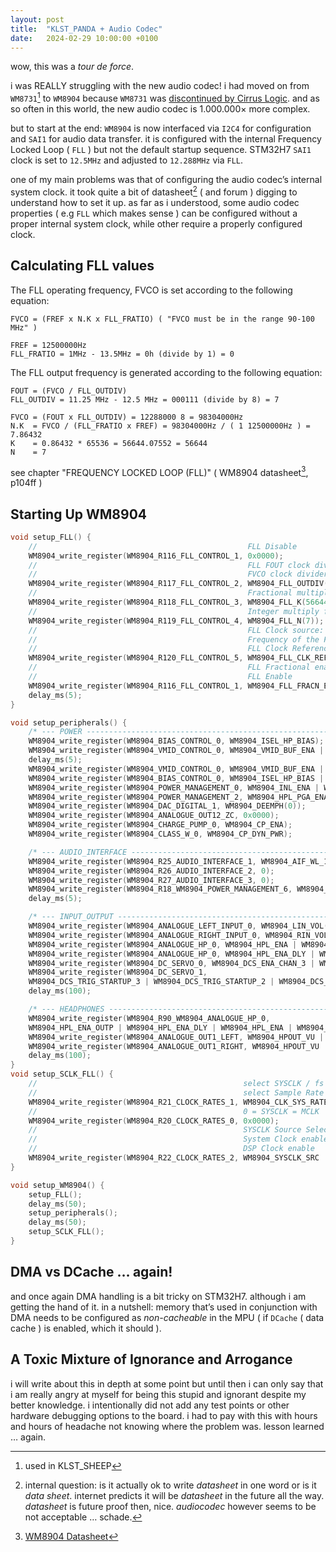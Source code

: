 ```yaml
---
layout: post
title:  "KLST_PANDA + Audio Codec"
date:   2024-02-29 10:00:00 +0100
---
```


wow, this was a *tour de force*.

i was REALLY struggling with the new audio codec! i had moved on from `WM8731`[^1] to `WM8904` because `WM8731` was [discontinued by Cirrus Logic](https://www.cirrus.com/products/wm8731/). and as so often in this world, the new audio codec is 1.000.000× more complex.

but to start at the end: `WM8904` is now interfaced via `I2C4` for configuration and `SAI1` for audio data transfer. it is configured with the internal Frequency Locked Loop ( `FLL` ) but not the default startup sequence. STM32H7 `SAI1` clock is set to `12.5MHz` and adjusted to `12.288MHz` via `FLL`.

one of my main problems was that of configuring the audio codec’s internal system clock. it took quite a bit of datasheet[^2] ( and forum ) digging to understand how to set it up. as far as i understood, some audio codec properties ( e.g `FLL` which makes sense ) can be configured without a proper internal system clock, while other require a properly configured clock.

## Calculating FLL values

The FLL operating frequency, FVCO is set according to the following equation:

```
FVCO = (FREF x N.K x FLL_FRATIO) ( "FVCO must be in the range 90-100 MHz" )

FREF = 12500000Hz
FLL_FRATIO = 1MHz - 13.5MHz = 0h (divide by 1) = 0
```

The FLL output frequency is generated according to the following equation:

```
FOUT = (FVCO / FLL_OUTDIV)
FLL_OUTDIV = 11.25 MHz - 12.5 MHz = 000111 (divide by 8) = 7

FVCO = (FOUT x FLL_OUTDIV) = 12288000 8 = 98304000Hz
N.K  = FVCO / (FLL_FRATIO x FREF) = 98304000Hz / ( 1 12500000Hz ) = 7.86432
K    = 0.86432 * 65536 = 56644.07552 = 56644
N    = 7
```

see chapter "FREQUENCY LOCKED LOOP (FLL)" ( WM8904 datasheet[^3], p104ff )

## Starting Up WM8904

```cpp
void setup_FLL() {
    //                                               FLL Disable
    WM8904_write_register(WM8904_R116_FLL_CONTROL_1, 0x0000);
    //                                               FLL FOUT clock divider: 7=divide by 8
    //                                               FVCO clock divider:     0=divide by 1 TODO(not sure about this `4`)
    WM8904_write_register(WM8904_R117_FLL_CONTROL_2, WM8904_FLL_OUTDIV(7) | WM8904_FLL_FRATIO(0));
    //                                               Fractional multiply for FREF
    WM8904_write_register(WM8904_R118_FLL_CONTROL_3, WM8904_FLL_K(56644));
    //                                               Integer multiply for FREF
    WM8904_write_register(WM8904_R119_FLL_CONTROL_4, WM8904_FLL_N(7));
    //                                               FLL Clock source: 0 = MCLK
    //                                               Frequency of the FLL: 0 = FVCO / 1
    //                                               FLL Clock Reference Divider: 0 = MCLK / 1 "... bring the reference down to 13.5MHz or below."
    WM8904_write_register(WM8904_R120_FLL_CONTROL_5, WM8904_FLL_CLK_REF_SRC(0) | WM8904_FLL_CTRL_RATE(0) | WM8904_FLL_CLK_REF_DIV(0));
    //                                               FLL Fractional enable
    //                                               FLL Enable
    WM8904_write_register(WM8904_R116_FLL_CONTROL_1, WM8904_FLL_FRACN_ENA | WM8904_FLL_ENA);
    delay_ms(5);
}

void setup_peripherals() {
    /* --- POWER ---------------------------------------------------------------------------------------------------- */
    WM8904_write_register(WM8904_BIAS_CONTROL_0, WM8904_ISEL_HP_BIAS);
    WM8904_write_register(WM8904_VMID_CONTROL_0, WM8904_VMID_BUF_ENA | WM8904_VMID_RES_FAST | WM8904_VMID_ENA);
    delay_ms(5);
    WM8904_write_register(WM8904_VMID_CONTROL_0, WM8904_VMID_BUF_ENA | WM8904_VMID_RES_NORMAL | WM8904_VMID_ENA);
    WM8904_write_register(WM8904_BIAS_CONTROL_0, WM8904_ISEL_HP_BIAS | WM8904_BIAS_ENA);
    WM8904_write_register(WM8904_POWER_MANAGEMENT_0, WM8904_INL_ENA | WM8904_INR_ENA);
    WM8904_write_register(WM8904_POWER_MANAGEMENT_2, WM8904_HPL_PGA_ENA | WM8904_HPR_PGA_ENA);
    WM8904_write_register(WM8904_DAC_DIGITAL_1, WM8904_DEEMPH(0));
    WM8904_write_register(WM8904_ANALOGUE_OUT12_ZC, 0x0000);
    WM8904_write_register(WM8904_CHARGE_PUMP_0, WM8904_CP_ENA);
    WM8904_write_register(WM8904_CLASS_W_0, WM8904_CP_DYN_PWR);

    /* --- AUDIO_INTERFACE ------------------------------------------------------------------------------------------ */
    WM8904_write_register(WM8904_R25_AUDIO_INTERFACE_1, WM8904_AIF_WL_16BIT | WM8904_AIF_FMT_I2S);
    WM8904_write_register(WM8904_R26_AUDIO_INTERFACE_2, 0);
    WM8904_write_register(WM8904_R27_AUDIO_INTERFACE_3, 0);
    WM8904_write_register(WM8904_R18_WM8904_POWER_MANAGEMENT_6, WM8904_DACL_ENA | WM8904_DACR_ENA | WM8904_ADCL_ENA | WM8904_ADCR_ENA);
    delay_ms(5);

    /* --- INPUT_OUTPUT --------------------------------------------------------------------------------------------- */
    WM8904_write_register(WM8904_ANALOGUE_LEFT_INPUT_0, WM8904_LIN_VOL(0x10));
    WM8904_write_register(WM8904_ANALOGUE_RIGHT_INPUT_0, WM8904_RIN_VOL(0x10));
    WM8904_write_register(WM8904_ANALOGUE_HP_0, WM8904_HPL_ENA | WM8904_HPR_ENA);
    WM8904_write_register(WM8904_ANALOGUE_HP_0, WM8904_HPL_ENA_DLY | WM8904_HPL_ENA | WM8904_HPR_ENA_DLY | WM8904_HPR_ENA);
    WM8904_write_register(WM8904_DC_SERVO_0, WM8904_DCS_ENA_CHAN_3 | WM8904_DCS_ENA_CHAN_2 | WM8904_DCS_ENA_CHAN_1 | WM8904_DCS_ENA_CHAN_0);
    WM8904_write_register(WM8904_DC_SERVO_1,
    WM8904_DCS_TRIG_STARTUP_3 | WM8904_DCS_TRIG_STARTUP_2 | WM8904_DCS_TRIG_STARTUP_1 | WM8904_DCS_TRIG_STARTUP_0);
    delay_ms(100);

    /* --- HEADPHONES ----------------------------------------------------------------------------------------------- */
    WM8904_write_register(WM8904_R90_WM8904_ANALOGUE_HP_0,
    WM8904_HPL_ENA_OUTP | WM8904_HPL_ENA_DLY | WM8904_HPL_ENA | WM8904_HPR_ENA_OUTP | WM8904_HPR_ENA_DLY | WM8904_HPR_ENA);
    WM8904_write_register(WM8904_ANALOGUE_OUT1_LEFT, WM8904_HPOUT_VU | WM8904_HPOUTL_VOL(0x39));
    WM8904_write_register(WM8904_ANALOGUE_OUT1_RIGHT, WM8904_HPOUT_VU | WM8904_HPOUTR_VOL(0x39));
    delay_ms(100);
}
void setup_SCLK_FLL() {
    //                                              select SYSCLK / fs ratio = 12288000Hz/48000Hz = 256 = 0b0011 = 3
    //                                              select Sample Rate (fs) = 44.1kHz, 48kHz = 0b101 = 5
    WM8904_write_register(WM8904_R21_CLOCK_RATES_1, WM8904_CLK_SYS_RATE(3) | WM8904_SAMPLE_RATE(5));
    //                                              0 = SYSCLK = MCLK
    WM8904_write_register(WM8904_R20_CLOCK_RATES_0, 0x0000);
    //                                              SYSCLK Source Select to FLL output
    //                                              System Clock enable
    //                                              DSP Clock enable
    WM8904_write_register(WM8904_R22_CLOCK_RATES_2, WM8904_SYSCLK_SRC | WM8904_CLK_SYS_ENA | WM8904_CLK_DSP_ENA);
}

void setup_WM8904() {
    setup_FLL();
    delay_ms(50);
    setup_peripherals();
    delay_ms(50);
    setup_SCLK_FLL();
}
```

## DMA vs DCache … again!

and once again DMA handling is a bit tricky on STM32H7. although i am getting the hand of it. in a nutshell: memory that’s used in conjunction with DMA needs to be configured as *non-cacheable* in the MPU ( if `DCache` ( data cache ) is enabled, which it should ).

## A Toxic Mixture of Ignorance and Arrogance

i will write about this in depth at some point but until then i can only say that i am really angry at myself for being this stupid and ignorant despite my better knowledge. i intentionally did not add any test points or other hardware debugging options to the board. i had to pay with this with hours and hours of headache not knowing where the problem was. lesson learned … again.

[^1]: used in KLST_SHEEP
[^2]: internal question: is it actually ok to write *datasheet* in one word or is it *data sheet*. internet predicts it will be *datasheet* in the future all the way. *datasheet* is future proof then, nice. *audiocodec* however seems to be not acceptable … schade.
[^3]: [WM8904 Datasheet](https://statics.cirrus.com/pubs/proDatasheet/WM8904_Rev4.1.pdf)